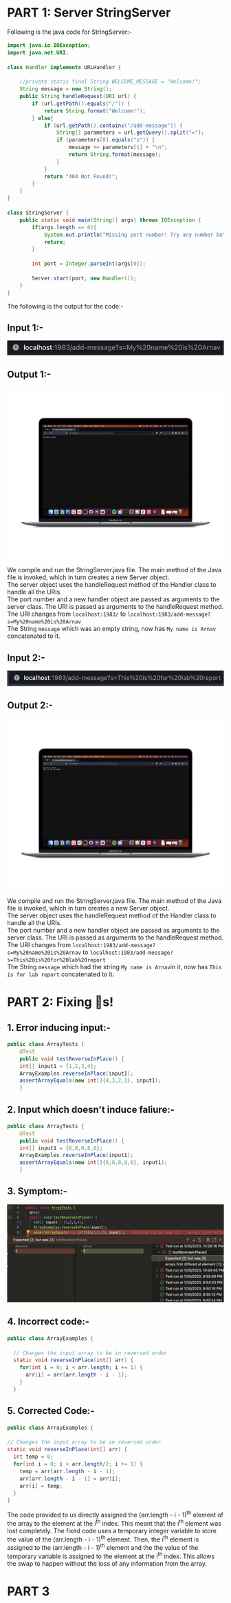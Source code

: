 # PART 1: Server StringServer
Following is the java code for StringServer:-
```Java
import java.io.IOException;
import java.net.URI;

class Handler implements URLHandler {

    //private static final String WELCOME_MESSAGE = "Welcome!"; 
    String message = new String();    
    public String handleRequest(URI url) {
        if (url.getPath().equals("/")) {
            return String.format("Welcome!");
        } else{
            if (url.getPath().contains("/add-message")) {
                String[] parameters = url.getQuery().split("=");
                if (parameters[0].equals("s")) {
                    message += parameters[1] + "\n";
                    return String.format(message);
                }
            }
            return "404 Not Found!";
        }
    }
}

class StringServer {
    public static void main(String[] args) throws IOException {
        if(args.length == 0){
            System.out.println("Missing port number! Try any number between 1024 to 49151");
            return;
        }

        int port = Integer.parseInt(args[0]);

        Server.start(port, new Handler());
    }
}
```
The following is the output for the code:-



## Input 1:-
![Image](s1.png)
## Output 1:-
![Image](1.jpg)

We compile and run the StringServer.java file. The main method of the Java file is invoked, which in turn creates a new Server object.\
The server object uses the handleRequest method of the Handler class to handle all the URIs.\
The port number and a new handler object are passed as arguments to the server class. The URI is passed as arguments to the handleRequest method.\
The URI changes from `localhost:1983/` to `localhost:1983/add-message?s=My%20name%20is%20Arnav`\
The String `message` which was an empty string, now has `My name is Arnav` concatenated to it.



## Input 2:-
![Image](s2.png)
## Output 2:-
![Image](2.jpg)

We compile and run the StringServer.java file. The main method of the Java file is invoked, which in turn creates a new Server object.\
The server object uses the handleRequest method of the Handler class to handle all the URIs.\
The port number and a new handler object are passed as arguments to the server class. The URI is passed as arguments to the handleRequest method.\
The URI changes from `localhost:1983/add-message?s=My%20name%20is%20Arnav` to `localhost:1983/add-message?s=This%20is%20for%20lab%20report`\
The String `message` which had the string `My name is Arnav`in it, now has `This is for lab report` concatenated to it.


# PART 2: Fixing 🐛s!

## 1. Error inducing input:-
```Java
public class ArrayTests {
	@Test 
	public void testReverseInPlace() {
    int[] input1 = {1,2,3,4};
    ArrayExamples.reverseInPlace(input1);
    assertArrayEquals(new int[]{4,3,2,1}, input1);
	}
```
## 2. Input which doesn't induce faliure:-
```Java
public class ArrayTests {
	@Test 
	public void testReverseInPlace() {
    int[] input1 = {6,8,0,8,6};
    ArrayExamples.reverseInPlace(input1);
    assertArrayEquals(new int[]{6,8,0,8,6}, input1);
	}
```
## 3. Symptom:-
![Image](s3.png)
## 4. Incorrect code:-
```Java
public class ArrayExamples {

  // Changes the input array to be in reversed order
  static void reverseInPlace(int[] arr) {
    for(int i = 0; i < arr.length; i += 1) {
      arr[i] = arr[arr.length - i - 1];
    }
  }
  ```
  
  ## 5. Corrected Code:-
  ```Java
  public class ArrayExamples {

  // Changes the input array to be in reversed order
  static void reverseInPlace(int[] arr) {
    int temp = 0;
    for(int i = 0; i < arr.length/2; i += 1) {
      temp = arr[arr.length - i - 1];
      arr[arr.length - i - 1] = arr[i];
      arr[i] = temp;
    }
  }
```

The code provided to us directly assigned the (arr.length - i - 1)<sup>th</sup> element of the array to the element at the i<sup>th</sup> index. This meant that the i<sup>th</sup> element was lost completely. The fixed code uses a temporary integer variable to store the value of the (arr.length - i - 1)<sup>th</sup> element. Then, the i<sup>th</sup> element is assigned to the (arr.length - i - 1)<sup>th</sup> element and the the value of the temporary variable is assigned to the element at the i<sup>th</sup> index. This allows the swap to happen without the loss of any information from the array.

# PART 3
